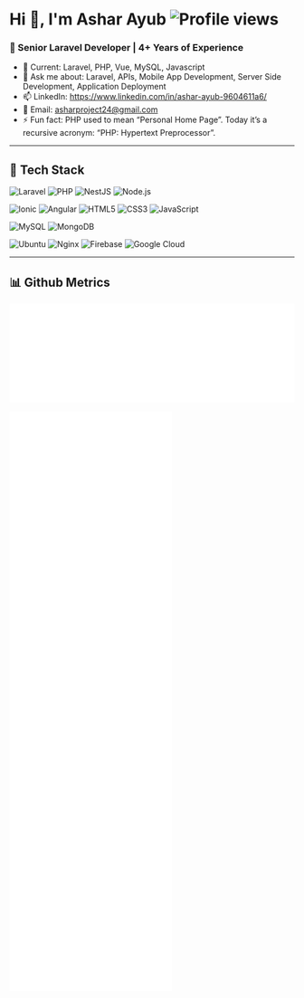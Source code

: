 # Hi 👋, I'm Ashar Ayub ![Profile views](https://komarev.com/ghpvc/?username=AsharKlabs&label=Profile%20views&color=0e75b6&style=flat)



<h3 >🔧 Senior Laravel Developer | 4+ Years of Experience</h3>

- 🔭 Current: Laravel, PHP, Vue, MySQL, Javascript
- 💬 Ask me about: Laravel, APIs, Mobile App Development, Server Side Development, Application Deployment 
- 📫 LinkedIn: https://www.linkedin.com/in/ashar-ayub-9604611a6/
- 📧 Email: [asharproject24@gmail.com](mailto:asharproject24@gmail.com)
- ⚡  Fun fact: PHP used to mean “Personal Home Page”. Today it’s a recursive acronym: “PHP: Hypertext Preprocessor”.

---

## 🧰 Tech Stack

<!-- Backend -->
![Laravel](https://img.shields.io/badge/Laravel-FF2D20?logo=laravel&logoColor=fff&style=for-the-badge)
![PHP](https://img.shields.io/badge/PHP-777BB4?logo=php&logoColor=fff&style=for-the-badge)
![NestJS](https://img.shields.io/badge/NestJS-E0234E?logo=nestjs&logoColor=fff&style=for-the-badge)
![Node.js](https://img.shields.io/badge/Node.js-339933?logo=nodedotjs&logoColor=fff&style=for-the-badge)

<!-- Frontend & Mobile -->
![Ionic](https://img.shields.io/badge/Ionic-3880FF?logo=ionic&logoColor=fff&style=for-the-badge)
![Angular](https://img.shields.io/badge/Angular-DD0031?logo=angular&logoColor=fff&style=for-the-badge)
![HTML5](https://img.shields.io/badge/HTML5-E34F26?logo=html5&logoColor=fff&style=for-the-badge)
![CSS3](https://img.shields.io/badge/CSS3-1572B6?logo=css3&logoColor=fff&style=for-the-badge)
![JavaScript](https://img.shields.io/badge/JavaScript-F7DF1E?logo=javascript&logoColor=000&style=for-the-badge)

<!-- Database -->
![MySQL](https://img.shields.io/badge/MySQL-4479A1?logo=mysql&logoColor=fff&style=for-the-badge)
![MongoDB](https://img.shields.io/badge/MongoDB-47A248?logo=mongodb&logoColor=fff&style=for-the-badge)

<!-- Infra / DevOps -->
![Ubuntu](https://img.shields.io/badge/Ubuntu-E95420?logo=ubuntu&logoColor=fff&style=for-the-badge)
![Nginx](https://img.shields.io/badge/Nginx-009639?logo=nginx&logoColor=fff&style=for-the-badge)
![Firebase](https://img.shields.io/badge/Firebase-FFCA28?logo=firebase&logoColor=000&style=for-the-badge)
![Google Cloud](https://img.shields.io/badge/Google%20Cloud-4285F4?logo=googlecloud&logoColor=fff&style=for-the-badge)

---

## 📊 Github Metrics

![Most used languages](./metrics.languages.svg?v=5)

![Activity & Habits](./metrics.activity.svg)



<!--
**AsharKlabs/AsharKlabs** is a ✨ _special_ ✨ repository because its `README.md` (this file) appears on your GitHub profile.

Here are some ideas to get you started:

- 🔭 I’m currently working on ...
- 🌱 I’m currently learning ...
- 👯 I’m looking to collaborate on ...
- 🤔 I’m looking for help with ...
- 💬 Ask me about ...
- 📫 How to reach me: ...
- 😄 Pronouns: ...
- ⚡ Fun fact: ...
-->
